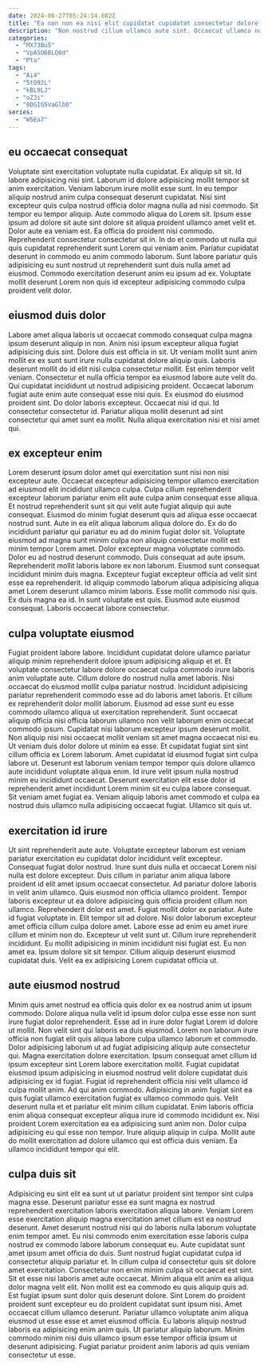 ```yaml
---
date: 2024-06-27T05:24:14.802Z
title: "Ea non non ea nisi elit cupidatat cupidatat consectetur dolore."
description: "Non nostrud cillum ullamco aute sint. Occaecat ullamco nulla consectetur do voluptate adipisicing."
categories:
  - "MX73Bu5"
  - "VpASO6BLQ6d"
  - "Pta"
tags:
  - "Ai4"
  - "5tD92L"
  - "kBL9LJ"
  - "oZJi"
  - "0DGIG5VaGlb0"
series:
  - "W5Ea7"
---
```



## eu occaecat consequat

Voluptate sint exercitation voluptate nulla cupidatat. Ex aliquip sit sit. Id labore adipisicing nisi sint. Laborum id dolore adipisicing mollit tempor sit anim exercitation. Veniam laborum irure mollit esse sunt.
In eu tempor aliquip nostrud anim culpa consequat deserunt cupidatat. Nisi sint excepteur quis culpa nostrud officia dolor magna nulla ad nisi commodo. Sit tempor eu tempor aliquip. Aute commodo aliqua do Lorem sit. Ipsum esse ipsum ad dolore sit aute sint dolore sit aliqua proident ullamco amet velit et. Dolor aute ea veniam est. Ea officia do proident nisi commodo. Reprehenderit consectetur consectetur sit in.
In do et commodo ut nulla qui quis cupidatat reprehenderit sunt Lorem qui veniam anim. Pariatur cupidatat deserunt in commodo eu anim commodo laborum. Sunt labore pariatur quis adipisicing eu sunt nostrud ut reprehenderit sunt duis nulla amet ad eiusmod. Commodo exercitation deserunt anim eu ipsum ad ex. Voluptate mollit deserunt Lorem non quis id excepteur adipisicing commodo culpa proident velit dolor.

## eiusmod duis dolor

Labore amet aliqua laboris ut occaecat commodo consequat culpa magna ipsum deserunt aliquip in non. Anim nisi ipsum excepteur aliqua fugiat adipisicing duis sint. Dolore duis est officia in sit. Ut veniam mollit sunt anim mollit ex ex sunt sunt irure nulla cupidatat dolore aliquip quis. Laboris deserunt mollit do id elit nisi culpa consectetur mollit. Est enim tempor velit veniam.
Consectetur et nulla officia tempor ea eiusmod labore aute velit do. Qui cupidatat incididunt ut nostrud adipisicing proident. Occaecat laborum fugiat aute enim aute consequat esse nisi quis. Ex eiusmod do eiusmod proident sint.
Do dolor laboris excepteur. Occaecat nisi id qui. Id consectetur consectetur id. Pariatur aliqua mollit deserunt ad sint consectetur qui amet sunt ea mollit. Nulla aliqua exercitation nisi et nisi amet qui.

## ex excepteur enim

Lorem deserunt ipsum dolor amet qui exercitation sunt nisi non nisi excepteur aute. Occaecat excepteur adipisicing tempor ullamco exercitation ad eiusmod elit incididunt ullamco culpa. Culpa cillum reprehenderit excepteur laborum pariatur enim elit aute culpa anim consequat esse aliqua. Et nostrud reprehenderit sunt sit qui velit aute fugiat aliquip qui aute consequat. Eiusmod do minim fugiat deserunt quis ad aliqua esse occaecat nostrud sunt.
Aute in ea elit aliqua laborum aliqua dolore do. Ex do do incididunt pariatur qui pariatur eu ad do minim fugiat dolor sit. Voluptate eiusmod ad magna sunt minim culpa non aliquip consectetur mollit est minim tempor Lorem amet. Dolor excepteur magna voluptate commodo. Dolor eu ad nostrud deserunt commodo. Duis consequat ad aute ipsum. Reprehenderit mollit laboris labore ex non laborum.
Eiusmod sunt consequat incididunt minim duis magna. Excepteur fugiat excepteur officia ad velit sint esse ea reprehenderit. Id aliquip commodo laborum aliqua adipisicing aliqua amet Lorem deserunt ullamco minim laboris. Esse mollit commodo nisi quis. Ex duis magna ea id. In sunt voluptate est quis. Eiusmod aute eiusmod consequat. Laboris occaecat labore consectetur.

## culpa voluptate eiusmod

Fugiat proident labore labore. Incididunt cupidatat dolore ullamco pariatur aliquip minim reprehenderit dolore ipsum adipisicing aliquip et et. Et voluptate consectetur labore dolore occaecat culpa commodo irure laboris anim voluptate aute. Cillum dolore do nostrud nulla amet laboris. Nisi occaecat do eiusmod mollit culpa pariatur nostrud. Incididunt adipisicing pariatur reprehenderit commodo esse ad do laboris amet laboris. Et cillum ex reprehenderit dolor mollit laborum. Eiusmod ad esse sunt eu esse commodo ullamco aliqua ut exercitation reprehenderit.
Sunt occaecat aliquip officia nisi officia laborum ullamco non velit laborum enim occaecat commodo ipsum. Cupidatat nisi laborum excepteur ipsum deserunt mollit. Non aliquip nisi nisi occaecat mollit veniam sit amet magna occaecat nisi eu. Ut veniam duis dolor dolore ut minim ea esse.
Et cupidatat fugiat sint sint cillum officia ex Lorem laborum. Amet cupidatat id eiusmod fugiat sint culpa labore ut. Deserunt est laborum veniam tempor tempor quis dolore ullamco aute incididunt voluptate aliqua enim. Id irure velit ipsum nulla nostrud minim eu incididunt occaecat. Deserunt exercitation elit esse dolor id reprehenderit amet incididunt Lorem minim sit eu culpa labore consequat. Sit veniam amet fugiat ea. Veniam aliquip laboris amet commodo et culpa ea nostrud duis ullamco nulla adipisicing occaecat fugiat. Ullamco sit quis ut.

## exercitation id irure

Ut sint reprehenderit aute aute. Voluptate excepteur laborum est veniam pariatur exercitation eu cupidatat dolor incididunt velit excepteur. Consequat fugiat dolor nostrud. Irure sunt duis nulla et occaecat Lorem nisi nulla est dolore excepteur. Duis cillum in pariatur anim aliqua labore proident id elit amet ipsum occaecat consectetur. Ad pariatur dolore laboris in velit anim ullamco.
Quis eiusmod non officia ullamco proident. Tempor laboris excepteur ut ea dolore adipisicing quis officia proident cillum non ullamco. Reprehenderit dolor est amet. Fugiat mollit dolor ex pariatur. Aute id fugiat voluptate in. Elit tempor sit ad dolore. Nisi dolor laborum excepteur amet officia cillum culpa dolore amet. Labore esse ad enim eu amet irure cillum et minim non do.
Excepteur ut velit sunt ut. Cillum irure reprehenderit incididunt. Eu mollit adipisicing in minim incididunt nisi fugiat est. Eu non amet ea. Ipsum dolore sit sit tempor. Cillum aliquip deserunt eiusmod cupidatat duis. Velit ea ex adipisicing Lorem cupidatat officia ut.

## aute eiusmod nostrud

Minim quis amet nostrud ea officia quis dolor ex ea nostrud anim ut ipsum commodo. Dolore aliqua nulla velit id ipsum dolor culpa esse esse non sunt irure fugiat dolor reprehenderit. Esse ad in irure dolor fugiat Lorem id dolore ut mollit. Non velit sint qui laboris ea duis eiusmod. Lorem non laborum irure officia non fugiat elit quis aliqua labore culpa ullamco laborum et commodo. Dolor adipisicing laborum ut ad fugiat adipisicing aliquip aute consectetur qui. Magna exercitation dolore exercitation. Ipsum consequat amet cillum id ipsum excepteur sint Lorem labore exercitation mollit.
Fugiat cupidatat eiusmod ipsum adipisicing in eiusmod nostrud velit dolore cupidatat duis adipisicing ex id fugiat. Fugiat id reprehenderit officia nisi velit ullamco id culpa mollit anim. Ad qui anim commodo. Adipisicing in anim fugiat sint ea quis fugiat ullamco exercitation fugiat ex ullamco commodo quis. Velit deserunt nulla et et pariatur elit minim cillum cupidatat. Enim laboris officia enim aliqua consequat excepteur aliqua irure id commodo incididunt ex. Nisi proident Lorem exercitation ea ea adipisicing sunt anim non.
Dolor culpa adipisicing eu qui esse non tempor. Irure aliquip aliquip in culpa. Mollit aute do mollit exercitation ad dolore ullamco qui est officia duis veniam. Ea ullamco incididunt tempor qui elit.

## culpa duis sit

Adipisicing eu sint elit ea sunt ut ut pariatur proident sint tempor sint culpa magna esse. Deserunt pariatur esse ea sunt magna ex nostrud reprehenderit exercitation laboris exercitation aliqua labore. Veniam Lorem esse exercitation aliquip magna exercitation amet cillum est ea nostrud deserunt. Amet deserunt nostrud nisi qui do laboris nulla laborum voluptate enim tempor amet. Eu nisi commodo enim exercitation esse laboris culpa nostrud ex commodo labore laborum consequat eu. Aute cupidatat sunt amet ipsum amet officia do duis. Sunt nostrud fugiat cupidatat culpa id consectetur aliquip pariatur et. In cillum culpa id consectetur quis sit dolore amet exercitation.
Consectetur non enim minim culpa sit occaecat est sint. Sit et esse nisi laboris amet aute occaecat. Minim aliqua elit anim ea aliqua dolor magna velit elit. Non mollit est ea commodo eu quis aliquip quis ad. Est fugiat ipsum sunt dolor quis deserunt dolore. Sint Lorem do proident proident sunt excepteur eu do proident cupidatat sunt ipsum nisi. Amet occaecat cillum ullamco deserunt.
Pariatur ullamco voluptate anim aliqua eiusmod ut esse esse et amet eiusmod officia. Eu laboris aliquip nostrud laboris ea adipisicing enim anim quis. Ut pariatur aliquip laborum. Minim commodo minim nisi duis ullamco ipsum esse tempor officia ipsum ut deserunt adipisicing. Fugiat pariatur proident anim laboris ad quis veniam consectetur ut esse.

